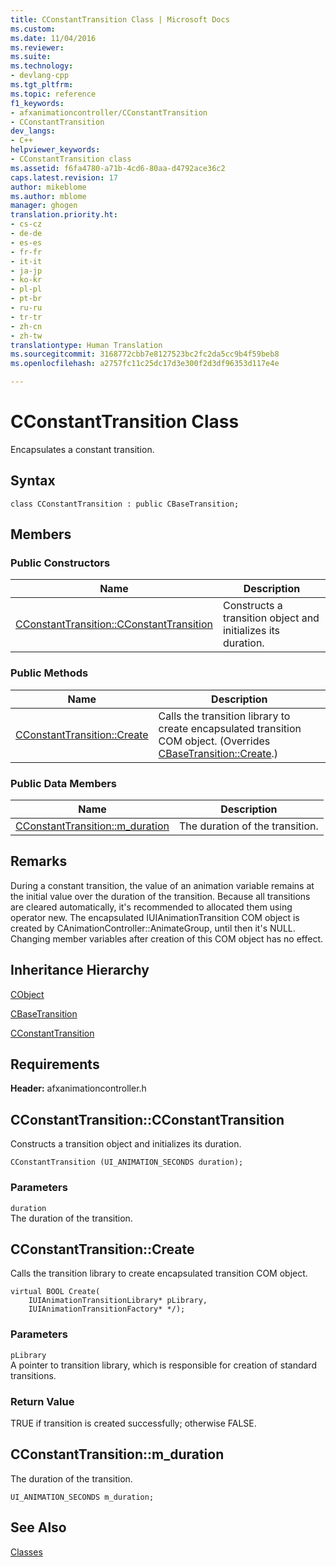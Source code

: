 ```yaml
---
title: CConstantTransition Class | Microsoft Docs
ms.custom: 
ms.date: 11/04/2016
ms.reviewer: 
ms.suite: 
ms.technology:
- devlang-cpp
ms.tgt_pltfrm: 
ms.topic: reference
f1_keywords:
- afxanimationcontroller/CConstantTransition
- CConstantTransition
dev_langs:
- C++
helpviewer_keywords:
- CConstantTransition class
ms.assetid: f6fa4780-a71b-4cd6-80aa-d4792ace36c2
caps.latest.revision: 17
author: mikeblome
ms.author: mblome
manager: ghogen
translation.priority.ht:
- cs-cz
- de-de
- es-es
- fr-fr
- it-it
- ja-jp
- ko-kr
- pl-pl
- pt-br
- ru-ru
- tr-tr
- zh-cn
- zh-tw
translationtype: Human Translation
ms.sourcegitcommit: 3168772cbb7e8127523bc2fc2da5cc9b4f59beb8
ms.openlocfilehash: a2757fc11c25dc17d3e300f2d3df96353d117e4e

---
```

# CConstantTransition Class
Encapsulates a constant transition.  
  
## Syntax  
  
```  
class CConstantTransition : public CBaseTransition;  
```  
  
## Members  
  
### Public Constructors  
  
|Name|Description|  
|----------|-----------------|  
|[CConstantTransition::CConstantTransition](#cconstanttransition__cconstanttransition)|Constructs a transition object and initializes its duration.|  
  
### Public Methods  
  
|Name|Description|  
|----------|-----------------|  
|[CConstantTransition::Create](#cconstanttransition__create)|Calls the transition library to create encapsulated transition COM object. (Overrides [CBaseTransition::Create](../../mfc/reference/cbasetransition-class.md#cbasetransition__create).)|  
  
### Public Data Members  
  
|Name|Description|  
|----------|-----------------|  
|[CConstantTransition::m_duration](#cconstanttransition__m_duration)|The duration of the transition.|  
  
## Remarks  
 During a constant transition, the value of an animation variable remains at the initial value over the duration of the transition. Because all transitions are cleared automatically, it's recommended to allocated them using operator new. The encapsulated IUIAnimationTransition COM object is created by CAnimationController::AnimateGroup, until then it's NULL. Changing member variables after creation of this COM object has no effect.  
  
## Inheritance Hierarchy  
 [CObject](../../mfc/reference/cobject-class.md)  
  
 [CBaseTransition](../../mfc/reference/cbasetransition-class.md)  
  
 [CConstantTransition](../../mfc/reference/cconstanttransition-class.md)  
  
## Requirements  
 **Header:** afxanimationcontroller.h  
  
##  <a name="cconstanttransition__cconstanttransition"></a>  CConstantTransition::CConstantTransition  
 Constructs a transition object and initializes its duration.  
  
```  
CConstantTransition (UI_ANIMATION_SECONDS duration);
```  
  
### Parameters  
 `duration`  
 The duration of the transition.  
  
##  <a name="cconstanttransition__create"></a>  CConstantTransition::Create  
 Calls the transition library to create encapsulated transition COM object.  
  
```  
virtual BOOL Create(
    IUIAnimationTransitionLibrary* pLibrary,  
    IUIAnimationTransitionFactory* */);
```  
  
### Parameters  
 `pLibrary`  
 A pointer to transition library, which is responsible for creation of standard transitions.  
  
### Return Value  
 TRUE if transition is created successfully; otherwise FALSE.  
  
##  <a name="cconstanttransition__m_duration"></a>  CConstantTransition::m_duration  
 The duration of the transition.  
  
```  
UI_ANIMATION_SECONDS m_duration;  
```  
  
## See Also  
 [Classes](../../mfc/reference/mfc-classes.md)



<!--HONumber=Jan17_HO2-->


